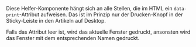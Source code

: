 Diese Helfer-Komponente hängt sich an alle Stellen, die im HTML ein `data-print`-Attribut aufweisen. Das ist im Prinzip nur der Drucken-Knopf in der Sticky-Leiste in den Artikeln auf Desktop.

Falls das Attribut leer ist, wird das aktuelle Fenster gedruckt, ansonsten wird das Fenster mit dem entsprechenden Namen gedruckt.